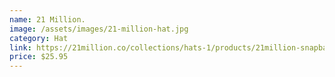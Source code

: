 ```yaml
---
name: 21 Million.
image: /assets/images/21-million-hat.jpg
category: Hat
link: https://21million.co/collections/hats-1/products/21million-snapback?variant=40456240234682
price: $25.95
---
```

